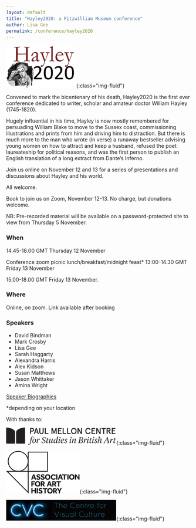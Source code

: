 ```yaml
---
layout: default
title: "Hayley2020: a Fitzwilliam Museum conference"
author: Lisa Gee
permalink: /conference/hayley2020
---
```

![Hayley2020 logo](/images/conference/Hayley2020_logo_small.jpeg){:class="img-fluid"}

Convened to mark the bicentenary of his death, Hayley2020 is the first ever
conference dedicated to writer, scholar and amateur doctor William Hayley
(1745-1820). 

Hugely influential in his time, Hayley is now mostly remembered for persuading
William Blake to move to the Sussex coast, commissioning illustrations and prints
from him and driving him to distraction. But there is much more to the man who
wrote (in verse) a runaway bestseller advising young women on how to attract and
keep a husband, refused the poet laureateship for political reasons, and was the
first person to publish an English translation of a long extract from Dante’s
Inferno.

Join us online on November 12 and 13 for a series of presentations and discussions
about Hayley and his world.

All welcome. 

Book to join us on Zoom, November 12-13. No charge, but donations welcome.

NB: Pre-recorded  material will be available on a password-protected site to view
from Thursday 5 November.

### When

14.45-18.00 GMT Thursday 12 November

Conference zoom picnic lunch/breakfast/midnight feast* 13:00-14.30 GMT Friday 13 November

15.00-18.00 GMT Friday 13 November.

### Where

Online, on zoom. Link available after booking

### Speakers

* David Bindman
* Mark Crosby
* Lisa Gee
* Sarah Haggarty
* Alexandra Harris
* Alex Kidson
* Susan Matthews
* Jason Whittaker
* Amina Wright

[Speaker Biographies](/_conference/biographies.md)

*depending on your location

With thanks to:

![Hayley2020 logo](/images/conference/PMC_logo_black.png){:class="img-fluid"}



![Hayley2020 logo](/images/conference/AssociationForArtHistory_Logo.jpg){:class="img-fluid"}



![Hayley2020 logo](/images/conference/CVC.jpg){:class="img-fluid"}
